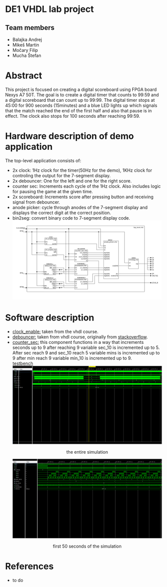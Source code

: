 # DE1 VHDL lab project
## Team members
- Balajka Andrej
- Mikeš Martin
- Močary Filip
- Mucha Štefan

# Abstract
This project is focused on creating a digital scoreboard using FPGA board Nexys A7 50T. 
The goal is to create a digital timer that counts to 99:59 and a digital scoreboard that can count up to 99:99.
The digital timer stops at 45:00 for 900 seconds (15minutes) and a blue LED lights up which signals that the match reached the end of the first half and also that pause is in effect. The clock also stops for 100 seconds after reaching 99:59.
# Hardware description of demo application
The top-level application consists of:
- 2x clock: 1Hz clock for the timer(50Hz for the demo), 1KHz clock for controling the output for the 7-segment display.
- 2x debouncer: One for the left and one for the right score.
- counter sec: Increments each cycle of the 1Hz clock. Also includes logic for pausing the game at the given time.
- 2x scoreboard: Increments score after pressing button and receiving signal from debouncer.
- anode picker: cycle through anodes of the 7-segment display and displays the correct digit at the correct position.
- bin2seg: convert binary code to 7-segment display code. 
![top-level](images/top_level.svg)
# Software description
- [clock_enable:](https://github.com/baland1/DE1_Digital_clock/blob/main/DE1%20project/Digital_Scoreboard/Digital_Scoreboard.srcs/sources_1/new/clock_enable.vhd) taken from the vhdl course. <br/>
- [debouncer:](https://github.com/baland1/DE1_Digital_clock/blob/main/DE1%20project/Digital_Scoreboard/Digital_Scoreboard.srcs/sources_1/new/debounce.vhd) taken from vhdl course, originally from [stackoverflow](https://stackoverflow.com/questions/61630181/vhdl-button-debouncing-or-not-as-the-case-may-be). <br/>
- [counter_sec:](https://github.com/baland1/DE1_Digital_clock/blob/main/DE1%20project/Digital_Scoreboard/Digital_Scoreboard.srcs/sources_1/new/counter_sec.vhd) this component functions in a way that increments seconds up to 9 after reaching 9 variable sec_10 is incremented up to 5. After sec reach 9 and sec_10 reach 5 variable mins is incremented up to 9 after min reach 9 variable min_10 is incremented up to 9.<br/>
[testbench](https://github.com/baland1/DE1_Digital_clock/blob/main/DE1%20project/Digital_Scoreboard/Digital_Scoreboard.srcs/sim_1/new/counter_sec_tb.vhd)
![counter_sec_1](images/counter_sec_1.png) <p align="center">the entire simulation</p>
![counter_sec_2](images/counter_sec_2.png) <p align="center">first 50 seconds of the simulation</p>


# References
- to do
